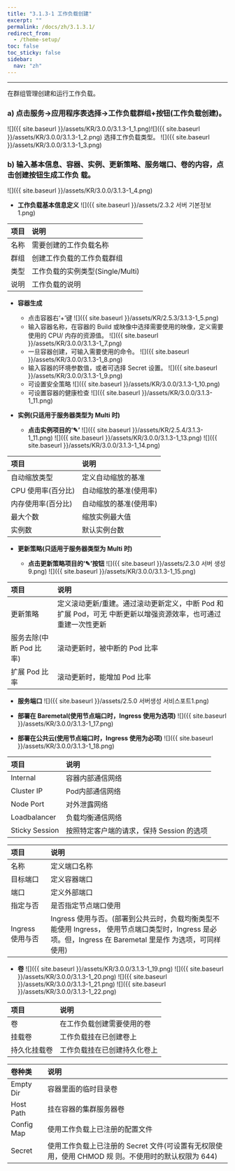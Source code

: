```yaml
---
title: "3.1.3-1 工作负载创建"
excerpt: ""
permalink: /docs/zh/3.1.3.1/
redirect_from:
  - /theme-setup/
toc: false
toc_sticky: false
sidebar:
  nav: "zh"
---
```


---
在群组管理创建和运行工作负载。

### a\) 点击服务→应用程序表选择→工作负载群组+按钮(工作负载创建)。
![]({{ site.baseurl }}/assets/KR/3.0.0/3.1.3-1_1.png)![]({{ site.baseurl }}/assets/KR/3.0.0/3.1.3-1_2.png)
选择工作负载类型。
![]({{ site.baseurl }}/assets/KR/3.0.0/3.1.3-1_3.png)

### b\) 输入基本信息、容器、实例、更新策略、服务端口、卷的内容，点击创建按钮生成工作负 载。
![]({{ site.baseurl }}/assets/KR/3.0.0/3.1.3-1_4.png)

* **工作负载基本信息定义**
![]({{ site.baseurl }}/assets/2.3.2 서버 기본정보 1.png)

| **项目** | **说明** |
| :--- | :--- |
| 名称 | 需要创建的工作负载名称 |
| 群组 | 创建工作负载的工作负载群组 |
| 类型 | 工作负载的实例类型(Single/Multi) |
| 说明 | 工作负载的说明 |

* **容器生成**

  * 点击容器右‘+’键
  ![]({{ site.baseurl }}/assets/KR/2.5.3/3.1.3-1_5.png)
  * 输入容器名称，在容器的 Build 或映像中选择需要使用的映像，定义需要使用的 CPU/ 内存的资源值。
  ![]({{ site.baseurl }}/assets/KR/3.0.0/3.1.3-1_7.png)
  * 一旦容器创建，可输入需要使用的命令。
  ![]({{ site.baseurl }}/assets/KR/3.0.0/3.1.3-1_8.png)
  * 输入容器的环境参数值，或者可选择 Secret 设置。
  ![]({{ site.baseurl }}/assets/KR/3.0.0/3.1.3-1_9.png)
  * 可设置安全策略
  ![]({{ site.baseurl }}/assets/KR/3.0.0/3.1.3-1_10.png)
  * 可设置容器的健康检查
  ![]({{ site.baseurl }}/assets/KR/3.0.0/3.1.3-1_11.png)

* **实例(只适用于服务器类型为 Multi 时)**

  * **点击实例项目的‘✎’**
  ![]({{ site.baseurl }}/assets/KR/2.5.4/3.1.3-1_11.png)
  ![]({{ site.baseurl }}/assets/KR/3.0.0/3.1.3-1_13.png)
  ![]({{ site.baseurl }}/assets/KR/3.0.0/3.1.3-1_14.png)

| **项目** | **说明** |
| :--- | :--- |
| 自动缩放类型 | 定义自动缩放的基准 |
| CPU 使用率(百分比) | 自动缩放的基准(使用率) |
| 内存使用率(百分比) | 自动缩放的基准(使用率) |
| 最大个数 | 缩放实例最大值 |
| 实例数 | 默认实例台数 |

* **更新策略(只适用于服务器类型为 Multi 时)**

  * **点击更新策略项目的‘✎’按钮**
  ![]({{ site.baseurl }}/assets/2.3.0 서버 생성9.png)
  ![]({{ site.baseurl }}/assets/KR/3.0.0/3.1.3-1_15.png)

| **项目** | **说明** |
| :--- | :--- |
| 更新策略 | 定义滚动更新/重建。通过滚动更新定义，中断 Pod 和扩展 Pod，可无 中断更新以增强资源效率，也可通过重建一次性更新 |
| 服务去除(中断 Pod 比率) | 滚动更新时，被中断的 Pod 比率 |
| 扩展 Pod 比率 | 滚动更新时，能增加 Pod 比率 |

* **服务端口**
![]({{ site.baseurl }}/assets/2.5.0 서버생성 서비스포트1.png)

* **部署在 Baremetal(使用节点端口时，Ingress 使用为选项)**
![]({{ site.baseurl }}/assets/KR/3.0.0/3.1.3-1_17.png)

* **部署在公共云(使用节点端口时，Ingress 使用为必项)**
![]({{ site.baseurl }}/assets/KR/3.0.0/3.1.3-1_18.png)

| **项目** | **说明** |
| :--- | :--- |
| Internal | 容器内部通信网络 |
| Cluster IP | Pod内部通信网络 |
| Node Port | 对外泄露网络 |
| Loadbalancer | 负载均衡通信网络 |
| Sticky Session | 按照特定客户端的请求，保持 Session 的选项 |

| **项目** | **说明** |
| :--- | :--- |
| 名称 | 定义端口名称 |
| 目标端口 | 定义容器端口 |
| 端口 | 定义外部端口 |
| 指定与否 | 是否指定节点端口使用 |
| Ingress 使用与否 | Ingress 使用与否。(部署到公共云时，负载均衡类型不能使用 Ingress， 使用节点端口类型时，Ingress 是必项。但，Ingress 在 Baremetal 里是作 为选项，可同样使用) |

* **卷**
![]({{ site.baseurl }}/assets/KR/3.0.0/3.1.3-1_19.png)
![]({{ site.baseurl }}/assets/KR/3.0.0/3.1.3-1_20.png)
![]({{ site.baseurl }}/assets/KR/3.0.0/3.1.3-1_21.png)
![]({{ site.baseurl }}/assets/KR/3.0.0/3.1.3-1_22.png)

| **项目** | 说明 |
| :--- | :--- |
| 卷 | 在工作负载创建需要使用的卷 |
| 挂载卷 | 工作负载挂在已创建卷上 |
| 持久化挂载卷 | 工作负载挂在已创建持久化卷上 |

| **卷种类** | **说明** |
| :--- | :--- |
| Empty Dir | 容器里面的临时目录卷 |
| Host Path | 挂在容器的集群服务器卷 |
| Config Map | 使用工作负载上已注册的配置文件 |
| Secret | 使用工作负载上已注册的 Secret 文件(可设置有无权限使用，使用 CHMOD 规 则。不使用时的默认权限为 644) |
